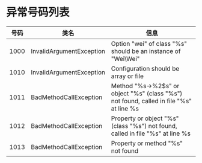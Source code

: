 # 异常号码列表

号码 | 类名                     | 信息
-----|--------------------------|----------
1000 | InvalidArgumentException | Option "wei" of class "%s" should be an instance of "Wei\Wei"
1010 | InvalidArgumentException | Configuration should be array or file
1011 | BadMethodCallException   | Method "%s->%2$s" or object "%s" (class "%s") not found, called in file "%s" at line %s
1012 | BadMethodCallException   | Property or object "%s" (class "%s") not found, called in file "%s" at line %s
1013 | BadMethodCallException   | Property or method "%s" not found

<!-- TODO 出现位置,行号 -->
